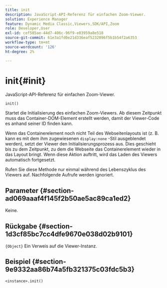 ```yaml
---
title: init
description: JavaScript-API-Referenz für einfachen Zoom-Viewer.
solution: Experience Manager
feature: Dynamic Media Classic,Viewers,SDK/API,Zoom
role: Developer,User
exl-id: cef585ae-44d7-406c-96f9-e03959a8e518
source-git-commit: 61e3a1fd0e21d336eaf5232096f5b1b54f2a6353
workflow-type: tm+mt
source-wordcount: '126'
ht-degree: 2%

---
```


# init{#init}

JavaScript-API-Referenz für einfachen Zoom-Viewer.

`init()`

Startet die Initialisierung des einfachen Zoom-Viewers. Ab diesem Zeitpunkt muss das Container-DOM-Element erstellt werden, damit der Viewer-Code es anhand seiner ID finden kann.

Wenn das Containerelement noch nicht Teil des Webseitenlayouts ist (z. B. kann es mit dem ihm zugewiesenen `display:none` -Stil ausgeblendet werden), setzt der Viewer den Initialisierungsprozess aus. Dies geschieht bis zu dem Zeitpunkt, zu dem die Webseite das Containerelement wieder in das Layout bringt. Wenn diese Aktion auftritt, wird das Laden des Viewers automatisch fortgesetzt.

Rufen Sie diese Methode nur einmal während des Lebenszyklus des Viewers auf. Nachfolgende Aufrufe werden ignoriert.

## Parameter {#section-ad069aaaf4f145f2b50ae5ac89ca1ed2}

Keine.

## Rückgabe {#section-1d3cf85bc7cc4dfe9670e038d02b9101}

`{Object}` Ein Verweis auf die Viewer-Instanz.

## Beispiel {#section-9e9332aa86b74a5fb321375c03fdc5b3}

```
<instance>.init()
```
